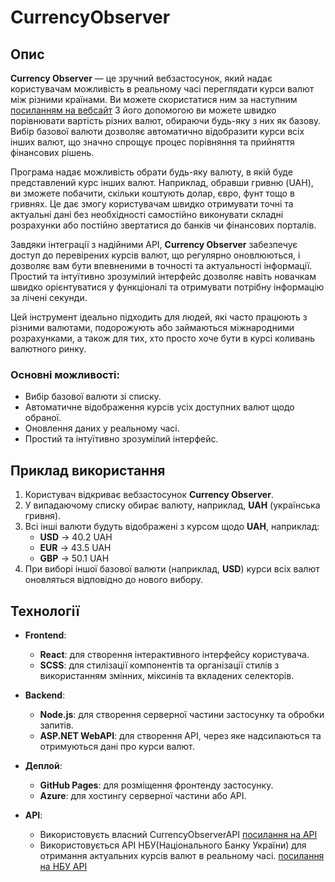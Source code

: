 # CurrencyObserver
## Опис

**Currency Observer** — це зручний вебзастосунок, який надає користувачам можливість в реальному часі переглядати курси валют між різними країнами. Ви можете скористатися ним за наступним [посиланням на вебсайт](https://volodymyrshapoval.github.io/CurrencyObserver) З його допомогою ви можете швидко порівнювати вартість різних валют, обираючи будь-яку з них як базову. Вибір базової валюти дозволяє автоматично відобразити курси всіх інших валют, що значно спрощує процес порівняння та прийняття фінансових рішень.

Програма надає можливість обрати будь-яку валюту, в якій буде представлений курс інших валют. Наприклад, обравши гривню (UAH), ви зможете побачити, скільки коштують долар, євро, фунт тощо в гривнях. Це дає змогу користувачам швидко отримувати точні та актуальні дані без необхідності самостійно виконувати складні розрахунки або постійно звертатися до банків чи фінансових порталів.

Завдяки інтеграції з надійними API, **Currency Observer** забезпечує доступ до перевірених курсів валют, що регулярно оновлюються, і дозволяє вам бути впевненими в точності та актуальності інформації. Простий та інтуїтивно зрозумілий інтерфейс дозволяє навіть новачкам швидко орієнтуватися у функціоналі та отримувати потрібну інформацію за лічені секунди.

Цей інструмент ідеально підходить для людей, які часто працюють з різними валютами, подорожують або займаються міжнародними розрахунками, а також для тих, хто просто хоче бути в курсі коливань валютного ринку.

### Основні можливості:
- Вибір базової валюти зі списку.
- Автоматичне відображення курсів усіх доступних валют щодо обраної.
- Оновлення даних у реальному часі.
- Простий та інтуїтивно зрозумілий інтерфейс.

## Приклад використання
1. Користувач відкриває вебзастосунок **Currency Observer**.
2. У випадаючому списку обирає валюту, наприклад, **UAH** (українська гривня).
3. Всі інші валюти будуть відображені з курсом щодо **UAH**, наприклад:
   - **USD** → 40.2 UAH
   - **EUR** → 43.5 UAH
   - **GBP** → 50.1 UAH
4. При виборі іншої базової валюти (наприклад, **USD**) курси всіх валют оновляться відповідно до нового вибору.

## Технології

- **Frontend**:
  - **React**: для створення інтерактивного інтерфейсу користувача.
  - **SCSS**: для стилізації компонентів та організації стилів з використанням змінних, міксинів та вкладених селекторів.
  
- **Backend**:
  - **Node.js**: для створення серверної частини застосунку та обробки запитів.
  - **ASP.NET WebAPI**: для створення API, через яке надсилаються та отримуються дані про курси валют.
  
- **Деплой**:
  - **GitHub Pages**: для розміщення фронтенду застосунку.
  - **Azure**: для хостингу серверної частини або API.
  
- **API**:
  - Використовуєть власний CurrencyObserverAPI [посилання на API](https://currensyobserverwebapi.azurewebsites.net/api)
  - Використовується API НБУ(Національного Банку України) для отримання актуальних курсів валют в реальному часі. [посилання на НБУ API](https://bank.gov.ua/NBUStatService/v1/statdirectory/exchange?json)